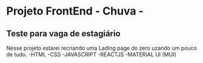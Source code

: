 # Projeto FrontEnd - Chuva - 
## Teste para vaga de estagiário
Nesse projeto estarei recriando uma Lading page do zero uzando um pouco de tudo.
-HTML
-CSS
-JAVASCRIPT
-REACTJS
-MATERIAL UI (MUI)

